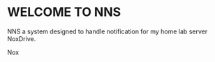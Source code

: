 # WELCOME TO NNS

NNS a system designed to handle notification for my home lab server NoxDrive.

Nox